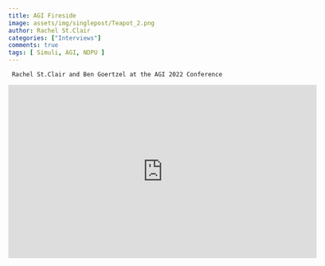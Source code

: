 ```yaml
---
title: AGI Fireside
image: assets/img/singlepost/Teapot_2.png
author: Rachel St.Clair
categories: ["Interviews"]
comments: true
tags: [ Simuli, AGI, NDPU ]
---
```






     Rachel St.Clair and Ben Goertzel at the AGI 2022 Conference

<iframe width="619" height="348" src="https://www.youtube.com/watch?v=R2d2T257gqE" title="AGI 22 Fireside Chat" frameborder="0" allow="accelerometer; autoplay; clipboard-write; encrypted-media; gyroscope; picture-in-picture" allowfullscreen></iframe>
